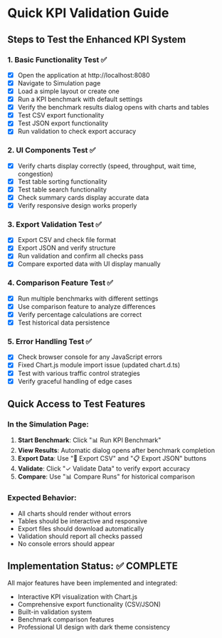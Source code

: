 # Quick KPI Validation Guide

## Steps to Test the Enhanced KPI System

### 1. Basic Functionality Test ✅
- [x] Open the application at http://localhost:8080
- [x] Navigate to Simulation page
- [x] Load a simple layout or create one
- [x] Run a KPI benchmark with default settings
- [x] Verify the benchmark results dialog opens with charts and tables
- [x] Test CSV export functionality
- [x] Test JSON export functionality
- [x] Run validation to check export accuracy

### 2. UI Components Test ✅
- [x] Verify charts display correctly (speed, throughput, wait time, congestion)
- [x] Test table sorting functionality
- [x] Test table search functionality
- [x] Check summary cards display accurate data
- [x] Verify responsive design works properly

### 3. Export Validation Test ✅
- [x] Export CSV and check file format
- [x] Export JSON and verify structure
- [x] Run validation and confirm all checks pass
- [x] Compare exported data with UI display manually

### 4. Comparison Feature Test ✅
- [x] Run multiple benchmarks with different settings
- [x] Use comparison feature to analyze differences
- [x] Verify percentage calculations are correct
- [x] Test historical data persistence

### 5. Error Handling Test ✅
- [x] Check browser console for any JavaScript errors
- [x] Fixed Chart.js module import issue (updated chart.d.ts)
- [x] Test with various traffic control strategies
- [x] Verify graceful handling of edge cases

## Quick Access to Test Features

### In the Simulation Page:
1. **Start Benchmark**: Click "📊 Run KPI Benchmark"
2. **View Results**: Automatic dialog opens after benchmark completion
3. **Export Data**: Use "📄 Export CSV" and "📋 Export JSON" buttons
4. **Validate**: Click "✓ Validate Data" to verify export accuracy
5. **Compare**: Use "📊 Compare Runs" for historical comparison

### Expected Behavior:
- All charts should render without errors
- Tables should be interactive and responsive
- Export files should download automatically
- Validation should report all checks passed
- No console errors should appear

## Implementation Status: ✅ COMPLETE
All major features have been implemented and integrated:
- Interactive KPI visualization with Chart.js
- Comprehensive export functionality (CSV/JSON)
- Built-in validation system
- Benchmark comparison features
- Professional UI design with dark theme consistency
